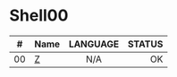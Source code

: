 # Shell00

|#	|Name						              |LANGUAGE	|STATUS		
|:-:|:--								          |:-:		  |--:			
|00	|[Z](./ex01)			        |N/A		  |OK				
